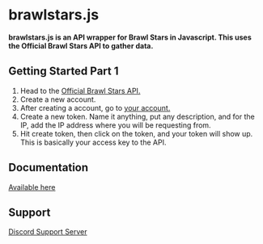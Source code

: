 # brawlstars.js

**brawlstars.js is an API wrapper for Brawl Stars in Javascript. This uses the Official Brawl Stars API to gather data.**

## Getting Started Part 1

1. Head to the [Official Brawl Stars API.](https://developer.brawlstars.com)
2. Create a new account.
3. After creating a account, go to [your account.](https://developer.brawlstars.com/#/account)
4. Create a new token. Name it anything, put any description, and for the IP, add the IP address where you will be requesting from.
5. Hit create token, then click on the token, and your token will show up. This is basically your access key to the API.

## Documentation

[Available here](https://brawlstarsjs.docs.apiary.io/)

## Support

[Discord Support Server](https://discord.gg/Tt6nbfUBnP)
